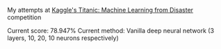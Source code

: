 My attempts at [Kaggle's Titanic: Machine Learning from Disaster](https://www.kaggle.com/c/titanic) competition

Current score: 78.947%
Current method: Vanilla deep neural network (3 layers, 10, 20, 10 neurons respectively)